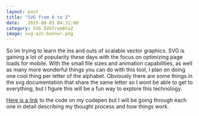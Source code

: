 ```yaml
---
layout: post
title: "SVG from A to Z"
date:   2015-08-03 04:31:00
category: SVG SVGfromAtoZ
image: svg-a2z-banner.png
---
```


So Im trying to learn the ins and outs of scalable vector graphics. SVG is gaining a lot of popularity these days with the focus on optimizing page loads for mobile. With the small file sizes and animation capabilities, as well as many more wonderful things you can do with this tool, I plan on doing one cool thing per letter of the alphabet. Obviously there are some things in the svg documentation that share the same letter so I wont be able to get to everything, but I figure this will be a fun way to explore this technology.

<a href="http://codepen.io/collection/ABNJQQ/">Here is a link</a> to the code on my codepen but I will be going through each one in detail describing my thought process and how things work. 
